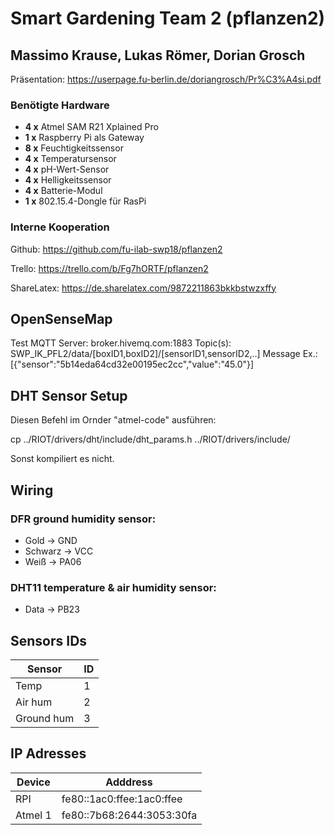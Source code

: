# Smart Gardening Team 2 (pflanzen2)
## Massimo Krause, Lukas Römer, Dorian Grosch

Präsentation: https://userpage.fu-berlin.de/doriangrosch/Pr%C3%A4si.pdf

### Benötigte Hardware

* **4 x** Atmel SAM R21 Xplained Pro 
* **1 x** Raspberry Pi als Gateway
* **8 x** Feuchtigkeitssensor
* **4 x** Temperatursensor
* **4 x** pH-Wert-Sensor
* **4 x** Helligkeitssensor
* **4 x** Batterie-Modul
* **1 x** 802.15.4-Dongle für RasPi

### Interne Kooperation

Github: https://github.com/fu-ilab-swp18/pflanzen2

Trello: https://trello.com/b/Fg7hORTF/pflanzen2

ShareLatex: https://de.sharelatex.com/9872211863bkkbstwzxffy

## OpenSenseMap

Test MQTT Server: broker.hivemq.com:1883
Topic(s): SWP_IK_PFL2/data/[boxID1,boxID2]/[sensorID1,sensorID2,..]
Message Ex.: [{"sensor":"5b14eda64cd32e00195ec2cc","value":"45.0"}]

## DHT Sensor Setup

Diesen Befehl im Ornder "atmel-code" ausführen:

cp ../RIOT/drivers/dht/include/dht_params.h ../RIOT/drivers/include/

Sonst kompiliert es nicht.

## Wiring

### DFR ground humidity sensor:
* Gold      -> GND
* Schwarz   -> VCC
* Weiß      -> PA06

### DHT11 temperature & air humidity sensor:
* Data      -> PB23

## Sensors IDs

| Sensor | ID |
| --- | --- |
| Temp | 1 |
| Air hum | 2 |
| Ground hum | 3 |

## IP Adresses

| Device | Adddress |
| --- | --- |
| RPI | fe80::1ac0:ffee:1ac0:ffee |
| Atmel 1 | fe80::7b68:2644:3053:30fa |
